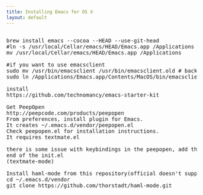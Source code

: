 ```yaml
---
title: Installing Emacs for OS X
layout: default
---
```


<pre>

brew install emacs --cocoa --HEAD --use-git-head
#ln -s /usr/local/Cellar/emacs/HEAD/Emacs.app /Applications #doesn't play nice with spotlight
mv /usr/local/Cellar/emacs/HEAD/Emacs.app /Applications

#if you want to use emacsclient
sudo mv /usr/bin/emacsclient /usr/bin/emacsclient.old # backup the original emacsclient.
sudo ln /Applications/Emacs.app/Contents/MacOS/bin/emacsclient /usr/bin/emacsclient # symlink emacsclient from Emacs.app

install
https://github.com/technomancy/emacs-starter-kit

Get PeepOpen
http://peepcode.com/products/peepopen
From preferences, install plugin for Emacs.
It creates ~/.emacs.d/vendor/peepopen.el
Check peepopen.el for installation instructions.
It requires textmate.el

there is some issue with keybindings in the peepopen, add this to the
end of the init.el
(textmate-mode)

Install haml-mode from this repository(official doesn't support 24 atm.)
cd ~/.emacs.d/vendor
git clone https://github.com/thorstadt/haml-mode.git

</pre>
